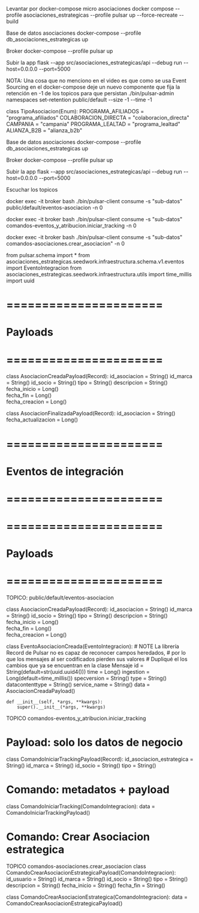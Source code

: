 
Levantar por docker-compose micro asociaciones 
docker compose --profile asociaciones_estrategicas --profile pulsar up --force-recreate --build



Base de datos asociaciones
docker-compose --profile db_asociaciones_estrategicas up

Broker
docker-compose --profile pulsar up

Subir la app
flask --app src/asociaciones_estrategicas/api --debug run --host=0.0.0.0 --port=5000




NOTA:
Una cosa que no menciono en el video es que como se usa Event Sourcing 
en el docker-compose deje un nuevo componente que fija la retención en -1 de los topicos para que persistan
./bin/pulsar-admin namespaces set-retention public/default --size -1 --time -1


class TipoAsociacion(Enum):
    PROGRAMA_AFILIADOS = "programa_afiliados"
    COLABORACION_DIRECTA = "colaboracion_directa"
    CAMPANIA = "campania"
    PROGRAMA_LEALTAD = "programa_lealtad"
    ALIANZA_B2B = "alianza_b2b"
    
	
Base de datos asociaciones
docker-compose --profile db_asociaciones_estrategicas up

Broker
docker-compose --profile pulsar up

Subir la app
flask --app src/asociaciones_estrategicas/api --debug run --host=0.0.0.0 --port=5000



Escuchar los topicos

docker exec -it broker bash
./bin/pulsar-client consume -s "sub-datos" public/default/eventos-asociacion -n 0 


docker exec -it broker bash
./bin/pulsar-client consume -s "sub-datos" comandos-eventos_y_atribucion.iniciar_tracking -n 0

docker exec -it broker bash
./bin/pulsar-client consume -s "sub-datos" comandos-asociaciones.crear_asociacion" -n 0




from pulsar.schema import *
from asociaciones_estrategicas.seedwork.infraestructura.schema.v1.eventos import EventoIntegracion
from asociaciones_estrategicas.seedwork.infraestructura.utils import time_millis
import uuid


# ======================
# Payloads
# ======================

class AsociacionCreadaPayload(Record):
    id_asociacion = String()
    id_marca = String()
    id_socio = String()
    tipo = String()
    descripcion = String()      
    fecha_inicio = Long()       
    fecha_fin = Long()          
    fecha_creacion = Long()



class AsociacionFinalizadaPayload(Record):
    id_asociacion = String()
    fecha_actualizacion = Long()


# ======================
# Eventos de integración
# ======================

# ======================
# Payloads
# ======================

TOPICO: public/default/eventos-asociacion 

class AsociacionCreadaPayload(Record):
    id_asociacion = String()
    id_marca = String()
    id_socio = String()
    tipo = String()
    descripcion = String()      
    fecha_inicio = Long()       
    fecha_fin = Long()          
    fecha_creacion = Long()


class EventoAsociacionCreada(EventoIntegracion):
    # NOTE La librería Record de Pulsar no es capaz de reconocer campos heredados, 
    # por lo que los mensajes al ser codificados pierden sus valores
    # Dupliqué el los cambios que ya se encuentran en la clase Mensaje
    id = String(default=str(uuid.uuid4()))
    time = Long()
    ingestion = Long(default=time_millis())
    specversion = String()
    type = String()
    datacontenttype = String()
    service_name = String()
    data = AsociacionCreadaPayload()

    def __init__(self, *args, **kwargs):
        super().__init__(*args, **kwargs)


TOPICO comandos-eventos_y_atribucion.iniciar_tracking

# Payload: solo los datos de negocio
class ComandoIniciarTrackingPayload(Record):
    id_asociacion_estrategica = String()
    id_marca = String()
    id_socio = String()
    tipo = String()

# Comando: metadatos + payload
class ComandoIniciarTracking(ComandoIntegracion):
    data = ComandoIniciarTrackingPayload()    
	
	
	
# Comando: Crear Asociacion estrategica
TOPICO 	comandos-asociaciones.crear_asociacion
class ComandoCrearAsociacionEstrategicaPayload(ComandoIntegracion):
    id_usuario = String()
    id_marca = String()
    id_socio = String()
    tipo = String()
    descripcion = String()
    fecha_inicio = String()
    fecha_fin = String()


class ComandoCrearAsociacionEstrategica(ComandoIntegracion):
    data = ComandoCrearAsociacionEstrategicaPayload()


